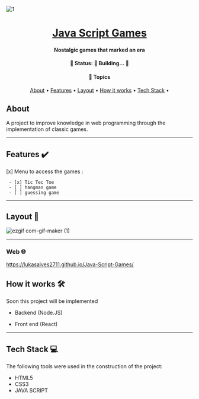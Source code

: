 ![1](https://user-images.githubusercontent.com/79018137/150988106-fe0b0972-cf21-464b-bcf8-7f2d9f7617d4.png)


##

<h1 align="center">
    <a href="#"> Java Script Games </a>
</h1>

<h4 align="center">
    Nostalgic games that marked an era
</h4>

<h4 align="center"> 
	🚧   Status: 🚀 Building...  🚧
</h4>

<h4 align="center">
    🏁 Topics
</h4> 

<p align="center">
 <a href="#about">About</a> •
 <a href="#features">Features</a> •
 <a href="#layout">Layout</a> •
 <a href="#how-it-works">How it works</a> • 
 <a href="#tech-stack">Tech Stack</a> • 
 

</p>


## About

A project to improve knowledge in web programming through the implementation of classic games.

---

## Features  ✔️


 [x] Menu to access the games :

     - [x] Tic Tec Toe
     - [ ] hangman game
     - [ ] guessing game
     
---


## Layout  🎨

![ezgif com-gif-maker (1)](https://user-images.githubusercontent.com/79018137/150987829-45ed6bf5-92a2-4de2-9107-f8241dc81595.gif)


---


### Web  🌐


https://lukasalves2711.github.io/Java-Script-Games/



## How it works  🛠️

Soon this project will be implemented

* Backend (Node.JS)

* Front end (React)


---

## Tech Stack  💻

The following tools were used in the construction of the project:



-   HTML5
-   CSS3
-   JAVA SCRIPT

